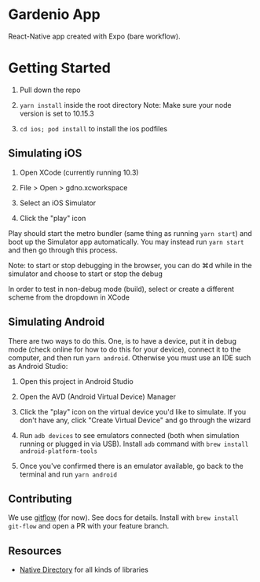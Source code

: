 # Gardenio App

React-Native app created with Expo (bare workflow).

# Getting Started

1. Pull down the repo

2. `yarn install` inside the root directory
    Note: Make sure your node version is set to 10.15.3

3. `cd ios; pod install` to install the ios podfiles

## Simulating iOS

1. Open XCode (currently running 10.3)

2. File > Open > gdno.xcworkspace

3. Select an iOS Simulator

4. Click the "play" icon

Play should start the metro bundler (same thing as running `yarn start`) and boot up the Simulator app automatically. You may instead run `yarn start` and then go through this process.

Note: to start or stop debugging in the browser, you can do ⌘d while in the simulator and choose to start or stop the debug

In order to test in non-debug mode (build), select or create a different scheme from the dropdown in XCode

## Simulating Android

There are two ways to do this. One, is to have a device, put it in debug mode (check online for how to do this for your device), connect it to the computer, and then run `yarn android`. Otherwise you must use an IDE such as Android Studio:

1. Open this project in Android Studio

2. Open the AVD (Android Virtual Device) Manager

3. Click the "play" icon on the virtual device you'd like to simulate. If you don't have any, click "Create Virtual Device" and go through the wizard

4. Run `adb devices` to see emulators connected (both when simulation running or plugged in via USB). Install `adb` command with `brew install android-platform-tools`

5. Once you've confirmed there is an emulator available, go back to the terminal and run `yarn android`

## Contributing

We use [gitflow](https://www.atlassian.com/git/tutorials/comparing-workflows/gitflow-workflow) (for now). See docs for details. Install with `brew install git-flow` and open a PR with your feature branch.

## Resources

* [Native Directory](https://www.native.directory/) for all kinds of libraries
